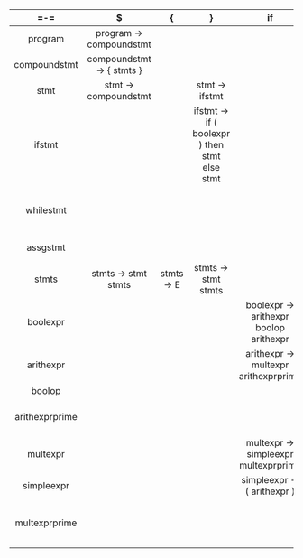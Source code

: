 |=-=|$|{|}|if|(|)|then|else|while|ID|<|<=|>|>=|==|+|-|*|/|;|=|NUM|E|
|:-:|:-:|:-:|:-:|:-:|:-:|:-:|:-:|:-:|:-:|:-:|:-:|:-:|:-:|:-:|:-:|:-:|:-:|:-:|:-:|:-:|:-:|:-:|:-:|
|program|program -> compoundstmt ||||||||||||||||||||||
|compoundstmt|compoundstmt -> { stmts } ||||||||||||||||||||||
|stmt|stmt -> compoundstmt ||stmt -> ifstmt |||||stmt -> whilestmt |stmt -> assgstmt ||||||||||||||
|ifstmt|||ifstmt -> if ( boolexpr ) then stmt else stmt ||||||||||||||||||||
|whilestmt||||||||whilestmt -> while ( boolexpr ) stmt |||||||||||||||
|assgstmt|||||||||assgstmt -> ID = arithexpr ; ||||||||||||||
|stmts|stmts -> stmt stmts |stmts -> E |stmts -> stmt stmts |||||stmts -> stmt stmts |stmts -> stmt stmts |||||||||||||stmts -> E |
|boolexpr||||boolexpr -> arithexpr boolop arithexpr |||||boolexpr -> arithexpr boolop arithexpr ||||||||||||boolexpr -> arithexpr boolop arithexpr ||
|arithexpr||||arithexpr -> multexpr arithexprprime |||||arithexpr -> multexpr arithexprprime ||||||||||||arithexpr -> multexpr arithexprprime ||
|boolop||||||||||boolop -> < |boolop -> <= |boolop -> > |boolop -> >= |boolop -> == |||||||||
|arithexprprime|||||arithexprprime -> E |||||arithexprprime -> E |arithexprprime -> E |arithexprprime -> E |arithexprprime -> E |arithexprprime -> E |arithexprprime -> + multexpr arithexprprime |arithexprprime -> - multexpr arithexprprime |||arithexprprime -> E |||arithexprprime -> E |
|multexpr||||multexpr -> simpleexpr multexprprime |||||multexpr -> simpleexpr multexprprime ||||||||||||multexpr -> simpleexpr multexprprime ||
|simpleexpr||||simpleexpr -> ( arithexpr ) |||||simpleexpr -> ID ||||||||||||simpleexpr -> NUM ||
|multexprprime|||||multexprprime -> E |||||multexprprime -> E |multexprprime -> E |multexprprime -> E |multexprprime -> E |multexprprime -> E |multexprprime -> E |multexprprime -> E |multexprprime -> * simpleexpr multexprprime |multexprprime -> / simpleexpr multexprprime |multexprprime -> E |||multexprprime -> E |